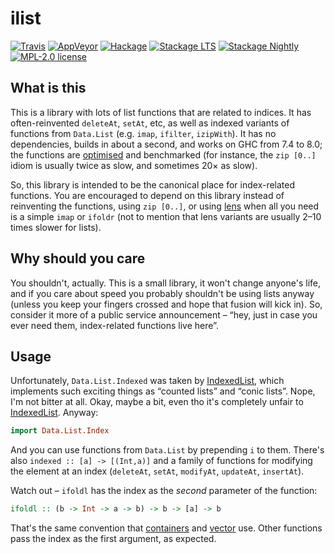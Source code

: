 # ilist

[![Travis](https://img.shields.io/travis/kowainik/ilist.svg?logo=travis)](http://travis-ci.org/kowainik/ilist)
[![AppVeyor](https://ci.appveyor.com/api/projects/status/github/kowainik/ilist?branch=master&svg=true)](https://ci.appveyor.com/project/kowainik/ilist)
[![Hackage](https://img.shields.io/hackage/v/ilist.svg?logo=haskell)](https://hackage.haskell.org/package/ilist)
[![Stackage LTS](http://stackage.org/package/ilist/badge/lts)](http://stackage.org/lts/package/ilist)
[![Stackage Nightly](http://stackage.org/package/ilist/badge/nightly)](http://stackage.org/nightly/package/ilist)
[![MPL-2.0 license](https://img.shields.io/badge/license-MPL--2.0-blue.svg)](https://github.com/kowainik/ilist/blob/master/LICENSE)

## What is this

This is a library with lots of list functions that are related to indices. It has often-reinvented `deleteAt`, `setAt`, etc, as well as indexed variants of functions from `Data.List` (e.g. `imap`, `ifilter`, `izipWith`). It has no dependencies, builds in about a second, and works on GHC from 7.4 to 8.0; the functions are [optimised](https://github.com/aelve/ilist/blob/master/lib/Data/List/Index.hs) and benchmarked (for instance, the `zip [0..]` idiom is usually twice as slow, and sometimes 20× as slow).

So, this library is intended to be the canonical place for index-related functions. You are encouraged to depend on this library instead of reinventing the functions, using `zip [0..]`, or using [lens](hackage.haskell.org/package/lens) when all you need is a simple `imap` or `ifoldr` (not to mention that lens variants are usually 2–10 times slower for lists).

## Why should you care

You shouldn't, actually. This is a small library, it won't change anyone's life, and if you care about speed you probably shouldn't be using lists anyway (unless you keep your fingers crossed and hope that fusion will kick in). So, consider it more of a public service announcement – “hey, just in case you ever need them, index-related functions live here”.

## Usage

Unfortunately, `Data.List.Indexed` was taken by [IndexedList](http://hackage.haskell.org/package/IndexedList), which implements such exciting things as “counted lists” and “conic lists”. Nope, I'm not bitter at all. Okay, maybe a bit, even tho it's completely unfair to [IndexedList](http://hackage.haskell.org/package/IndexedList). Anyway:

~~~ haskell
import Data.List.Index
~~~

And you can use functions from `Data.List` by prepending `i` to them. There's also `indexed :: [a] -> [(Int,a)]` and a family of functions for modifying the element at an index (`deleteAt`, `setAt`, `modifyAt`, `updateAt`, `insertAt`).

Watch out – `ifoldl` has the index as the *second* parameter of the function:

~~~ haskell
ifoldl :: (b -> Int -> a -> b) -> b -> [a] -> b
~~~

That's the same convention that [containers](http://hackage.haskell.org/package/containers) and [vector](http://hackage.haskell.org/package/vector) use. Other functions pass the index as the first argument, as expected.
